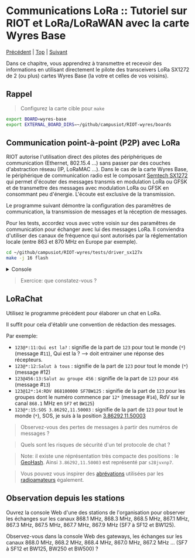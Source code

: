 # Communications LoRa :: Tutoriel sur RIOT et LoRa/LoRaWAN avec la carte Wyres Base

[Précédent](05.md) | [Top](README.md) |  [Suivant](07.md)

Dans ce chapitre, vous apprendrez à transmettre et recevoir des informations en utilisant directement le pilote des transceivers LoRa SX1272 de 2 (ou plus) cartes Wyres Base (la votre et celles de vos voisins).

## Rappel

> Configurez la carte cible pour `make`
```bash
export BOARD=wyres-base
export EXTERNAL_BOARD_DIRS=~/github/campusiot/RIOT-wyres/boards
```

## Communication point-à-point (P2P) avec LoRa

RIOT autorise l'utilisation direct des pilotes des périphériques de communication (Ethernet, 802.15.4 ...) sans passer par des couches d'abstraction réseau (IP, LoRaMAC ...). Dans le cas de la carte Wyres Base, le périphérique de communication radio est le composant [Semtech SX1272](https://www.semtech.fr/products/wireless-rf/lora-connect/sx1272) qui permet d'écouter des messages transmis en modulation LoRa ou GFSK et de transmettre des messages avec modulation LoRa ou GFSK en consommant peu d'énergie. L'écoute est exclusive de la transmission.

Le programme suivant démontre la configuration des paramêtres de communication, la transmission de messages et la réception de messages.

Pour les tests, accordez vous avec votre voisin sur des paramêtres de communication pour échanger avec lui des messages LoRa. Il conviendra d'utiliser des canaux de fréquence qui sont autorisés par la réglementation locale (entre 863 et 870 MHz en Europe par exemple).

```bash
cd ~/github/campusiot/RIOT-wyres/tests/driver_sx127x
make -j 16 flash
```

<details>
<summary>Console</summary>
<pre>
> help
> init
1
 8006988
 8003295
*** RIOT kernel panic:
HARD FAULT HANDLER

*** rebooting...

main(): This is RIOT! (Version: 2023.07-devel-325-g2863d)
Initialization successful - starting the shell now
</pre>
</details>

> Exercice: que constatez-vous ?

## LoRaChat

Utilisez le programme précédent pour élaborer un chat en LoRa.

Il suffit pour cela d'établir une convention de rédaction des messages.

Par exemple:
* `123@*:11:Qui est la?` : signifie de la part de `123` pour tout le monde (`*`) (message #`11`), Qui est la ? --> doit entrainer une réponse des récepteurs.
* `123@*:12:Salut à tous` : signifie de la part de `123` pour tout le monde (`*`) (message #12)
* `123@456:13:Salut au groupe 456` : signifie de la part de `123` pour `456` (message #`13`)
* `123@12*:14:RDV 868100000 SF7BW125` : signifie de la part de `123` pour les groupes dont le numéro commence par  `12*` (message #`14`), RdV sur le canal `868.1` MHz en `SF7` et `BW125`)
* `123@*:15:SOS 3.86292,11.50003` : signifie de la part de `123` pour tout le monde (`*`), SOS, je suis à la position [3.86292,11.50003](https://www.openstreetmap.org/search?query=3.86292%2C11.50003#map=20/3.86300/11.50000)

> Observez-vous des pertes de messages à partir des numéros de messages ?

> Quels sont les risques de sécurité d'un tel protocole de chat ?

> Note: il existe une réprésentation très compacte des positions : le [GeoHash](https://fr.wikipedia.org/wiki/Geohash). Ainsi `3.86292,11.50003` est représenté par `s28jvxnp7`.

> Vous pouvez vous inspirer des [abrévations](https://www.ref68.com/les-abreviations-dans-le-trafic-radio/) utilisées par les [radioamateurs](https://fr.wikipedia.org/wiki/Radioamateur) également.

## Observation depuis les stations

Ouvrez la console Web d'une des stations de l'organisation pour observer les échanges sur les canaux 868.1 MHz, 868.3 MHz, 868.5 MHz, 867.1 MHz, 867.3 MHz, 867.5 MHz, 867.7 MHz, 867.9 MHz  (SF7 à SF12 et BW125).

Observez-vous dans la console Web des gateways, les échanges sur les canaux 868.0 MHz, 868.2 MHz, 868.4 MHz, 867.0 MHz, 867.2 MHz ...  (SF7 à SF12 et BW125, BW250 et BW500) ?
